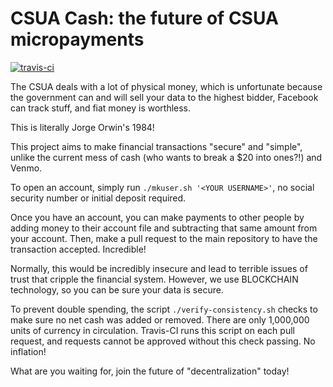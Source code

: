 # CSUA Cash: the future of CSUA micropayments
[![travis-ci](https://travis-ci.org/CSUA/CSUA-cash.svg?branch=master)](https://travis-ci.org/CSUA/CSUA-cash.svg?branch=master)

The CSUA deals with a lot of physical money, which is unfortunate because the government can and
will sell your data to the highest bidder, Facebook can track stuff, and fiat money is worthless.

This is literally Jorge Orwin's 1984!

This project aims to make financial transactions "secure" and "simple", unlike the current mess of cash
(who wants to break a \$20 into ones?!) and Venmo.

To open an account, simply run `./mkuser.sh '<YOUR USERNAME>'`, no social security number or initial
deposit required.

Once you have an account, you can make payments to other people by adding money to their account
file and subtracting that same amount from your account. Then, make a pull request to the main
repository to have the transaction accepted. Incredible!

Normally, this would be incredibly insecure and lead to terrible issues of trust that cripple the
financial system. However, we use BLOCKCHAIN technology, so you can be sure your data is secure.

To prevent double spending, the script `./verify-consistency.sh` checks to make sure no net cash was
added or removed. There are only 1,000,000 units of currency in circulation. Travis-CI runs this
script on each pull request, and requests cannot be approved without this check passing. No
inflation! 

What are you waiting for, join the future of "decentralization" today!
